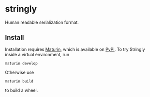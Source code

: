 stringly
========

Human readable serialization format.

Install
-------

Installation requires [Maturin], which is available on [PyPI][Maturin PyPI].
To try Stringly inside a virtual environment, run

    maturin develop

Otherwise use

    maturin build

to build a wheel.

[Maturin]: https://github.com/PyO3/maturin
[Maturin PyPI]: https://pypi.org/project/maturin/
